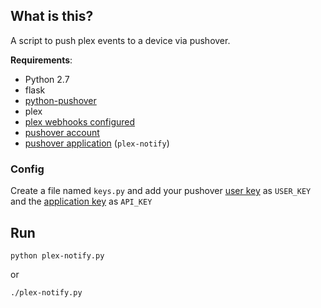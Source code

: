 ## What is this?
A script to push plex events to a device via pushover.

**Requirements**:

- Python 2.7
- flask
- [python-pushover](https://github.com/Thibauth/python-pushover)
- plex
- [plex webhooks configured](https://support.plex.tv/articles/115002267687-webhooks/)
- [pushover account](https://pushover.net)
- [pushover application](https://pushover.net/apps/build) (`plex-notify`)

### Config
Create a file named `keys.py` and add your pushover [user key](https://pushover.net/)  as `USER_KEY` and the [application key](https://pushover.net/apps) as `API_KEY`


## Run

`python plex-notify.py`

or

`./plex-notify.py`
